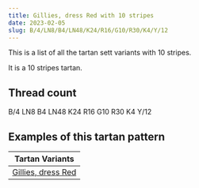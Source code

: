 ```yaml
---
title: Gillies, dress Red with 10 stripes
date: 2023-02-05
slug: B/4/LN8/B4/LN48/K24/R16/G10/R30/K4/Y/12
---
```

This is a list of all the tartan sett variants with 10 stripes.

It is a 10 stripes tartan.


## Thread count
B/4 LN8 B4 LN48 K24 R16 G10 R30 K4 Y/12

## Examples of this tartan pattern

| Tartan Variants |
|---------------|
| [Gillies, dress Red](/variants/b/4/ln8/b4/ln48/k24/r16/g10/r30/k4/y/12-b5480b0-g008000-k000000-lne0e0e0-rc00000-yf0c000)||
